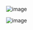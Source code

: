 ![image](https://github.com/web-god/components-css/assets/132649294/ec860bf1-2425-4d25-b2a2-69899e5cd86a)

![image](https://github.com/web-god/components-css/assets/132649294/48466fb8-62fd-4b8f-8566-98e84d0a5a4b)
